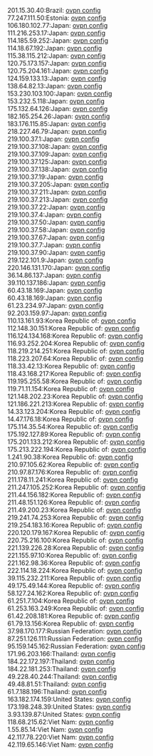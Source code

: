 201.15.30.40:Brazil: [ovpn config](vpn/201_15_30_40.ovpn)  
77.247.111.50:Estonia: [ovpn config](vpn/77_247_111_50.ovpn)  
106.180.102.77:Japan: [ovpn config](vpn/106_180_102_77.ovpn)  
111.216.253.17:Japan: [ovpn config](vpn/111_216_253_17.ovpn)  
114.185.59.252:Japan: [ovpn config](vpn/114_185_59_252.ovpn)  
114.18.67.192:Japan: [ovpn config](vpn/114_18_67_192.ovpn)  
115.38.115.212:Japan: [ovpn config](vpn/115_38_115_212.ovpn)  
120.75.173.157:Japan: [ovpn config](vpn/120_75_173_157.ovpn)  
120.75.204.161:Japan: [ovpn config](vpn/120_75_204_161.ovpn)  
124.159.133.13:Japan: [ovpn config](vpn/124_159_133_13.ovpn)  
138.64.82.13:Japan: [ovpn config](vpn/138_64_82_13.ovpn)  
153.230.103.100:Japan: [ovpn config](vpn/153_230_103_100.ovpn)  
153.232.5.118:Japan: [ovpn config](vpn/153_232_5_118.ovpn)  
175.132.64.126:Japan: [ovpn config](vpn/175_132_64_126.ovpn)  
182.165.254.26:Japan: [ovpn config](vpn/182_165_254_26.ovpn)  
183.176.115.85:Japan: [ovpn config](vpn/183_176_115_85.ovpn)  
218.227.46.79:Japan: [ovpn config](vpn/218_227_46_79.ovpn)  
219.100.37.1:Japan: [ovpn config](vpn/219_100_37_1.ovpn)  
219.100.37.108:Japan: [ovpn config](vpn/219_100_37_108.ovpn)  
219.100.37.109:Japan: [ovpn config](vpn/219_100_37_109.ovpn)  
219.100.37.125:Japan: [ovpn config](vpn/219_100_37_125.ovpn)  
219.100.37.138:Japan: [ovpn config](vpn/219_100_37_138.ovpn)  
219.100.37.19:Japan: [ovpn config](vpn/219_100_37_19.ovpn)  
219.100.37.205:Japan: [ovpn config](vpn/219_100_37_205.ovpn)  
219.100.37.211:Japan: [ovpn config](vpn/219_100_37_211.ovpn)  
219.100.37.213:Japan: [ovpn config](vpn/219_100_37_213.ovpn)  
219.100.37.22:Japan: [ovpn config](vpn/219_100_37_22.ovpn)  
219.100.37.4:Japan: [ovpn config](vpn/219_100_37_4.ovpn)  
219.100.37.50:Japan: [ovpn config](vpn/219_100_37_50.ovpn)  
219.100.37.58:Japan: [ovpn config](vpn/219_100_37_58.ovpn)  
219.100.37.67:Japan: [ovpn config](vpn/219_100_37_67.ovpn)  
219.100.37.7:Japan: [ovpn config](vpn/219_100_37_7.ovpn)  
219.100.37.90:Japan: [ovpn config](vpn/219_100_37_90.ovpn)  
219.122.101.9:Japan: [ovpn config](vpn/219_122_101_9.ovpn)  
220.146.131.170:Japan: [ovpn config](vpn/220_146_131_170.ovpn)  
36.14.86.137:Japan: [ovpn config](vpn/36_14_86_137.ovpn)  
39.110.137.186:Japan: [ovpn config](vpn/39_110_137_186.ovpn)  
60.43.18.169:Japan: [ovpn config](vpn/60_43_18_169.ovpn)  
60.43.18.169:Japan: [ovpn config](vpn/60_43_18_169.ovpn)  
61.23.234.97:Japan: [ovpn config](vpn/61_23_234_97.ovpn)  
92.203.159.97:Japan: [ovpn config](vpn/92_203_159_97.ovpn)  
110.13.161.93:Korea Republic of: [ovpn config](vpn/110_13_161_93.ovpn)  
112.148.30.151:Korea Republic of: [ovpn config](vpn/112_148_30_151.ovpn)  
116.124.134.168:Korea Republic of: [ovpn config](vpn/116_124_134_168.ovpn)  
116.93.252.204:Korea Republic of: [ovpn config](vpn/116_93_252_204.ovpn)  
118.219.214.251:Korea Republic of: [ovpn config](vpn/118_219_214_251.ovpn)  
118.223.207.64:Korea Republic of: [ovpn config](vpn/118_223_207_64.ovpn)  
118.33.42.13:Korea Republic of: [ovpn config](vpn/118_33_42_13.ovpn)  
118.43.168.217:Korea Republic of: [ovpn config](vpn/118_43_168_217.ovpn)  
119.195.255.58:Korea Republic of: [ovpn config](vpn/119_195_255_58.ovpn)  
119.71.11.154:Korea Republic of: [ovpn config](vpn/119_71_11_154.ovpn)  
121.148.202.23:Korea Republic of: [ovpn config](vpn/121_148_202_23.ovpn)  
121.186.221.213:Korea Republic of: [ovpn config](vpn/121_186_221_213.ovpn)  
14.33.123.204:Korea Republic of: [ovpn config](vpn/14_33_123_204.ovpn)  
14.47.176.18:Korea Republic of: [ovpn config](vpn/14_47_176_18.ovpn)  
175.114.35.54:Korea Republic of: [ovpn config](vpn/175_114_35_54.ovpn)  
175.192.127.89:Korea Republic of: [ovpn config](vpn/175_192_127_89.ovpn)  
175.201.133.212:Korea Republic of: [ovpn config](vpn/175_201_133_212.ovpn)  
175.213.222.194:Korea Republic of: [ovpn config](vpn/175_213_222_194.ovpn)  
1.241.90.38:Korea Republic of: [ovpn config](vpn/1_241_90_38.ovpn)  
210.97.105.62:Korea Republic of: [ovpn config](vpn/210_97_105_62.ovpn)  
210.97.87.176:Korea Republic of: [ovpn config](vpn/210_97_87_176.ovpn)  
211.178.11.241:Korea Republic of: [ovpn config](vpn/211_178_11_241.ovpn)  
211.247.105.252:Korea Republic of: [ovpn config](vpn/211_247_105_252.ovpn)  
211.44.156.182:Korea Republic of: [ovpn config](vpn/211_44_156_182.ovpn)  
211.48.151.126:Korea Republic of: [ovpn config](vpn/211_48_151_126.ovpn)  
211.49.200.23:Korea Republic of: [ovpn config](vpn/211_49_200_23.ovpn)  
219.241.74.253:Korea Republic of: [ovpn config](vpn/219_241_74_253.ovpn)  
219.254.183.16:Korea Republic of: [ovpn config](vpn/219_254_183_16.ovpn)  
220.120.179.167:Korea Republic of: [ovpn config](vpn/220_120_179_167.ovpn)  
220.75.216.100:Korea Republic of: [ovpn config](vpn/220_75_216_100.ovpn)  
221.139.226.28:Korea Republic of: [ovpn config](vpn/221_139_226_28.ovpn)  
221.155.97.10:Korea Republic of: [ovpn config](vpn/221_155_97_10.ovpn)  
221.162.98.36:Korea Republic of: [ovpn config](vpn/221_162_98_36.ovpn)  
222.114.18.224:Korea Republic of: [ovpn config](vpn/222_114_18_224.ovpn)  
39.115.232.211:Korea Republic of: [ovpn config](vpn/39_115_232_211.ovpn)  
49.175.49.144:Korea Republic of: [ovpn config](vpn/49_175_49_144.ovpn)  
58.127.24.162:Korea Republic of: [ovpn config](vpn/58_127_24_162.ovpn)  
61.251.7.104:Korea Republic of: [ovpn config](vpn/61_251_7_104.ovpn)  
61.253.163.249:Korea Republic of: [ovpn config](vpn/61_253_163_249.ovpn)  
61.42.208.181:Korea Republic of: [ovpn config](vpn/61_42_208_181.ovpn)  
61.79.13.156:Korea Republic of: [ovpn config](vpn/61_79_13_156.ovpn)  
37.98.170.177:Russian Federation: [ovpn config](vpn/37_98_170_177.ovpn)  
87.251.126.111:Russian Federation: [ovpn config](vpn/87_251_126_111.ovpn)  
95.159.145.162:Russian Federation: [ovpn config](vpn/95_159_145_162.ovpn)  
171.96.203.166:Thailand: [ovpn config](vpn/171_96_203_166.ovpn)  
184.22.172.197:Thailand: [ovpn config](vpn/184_22_172_197.ovpn)  
184.22.181.253:Thailand: [ovpn config](vpn/184_22_181_253.ovpn)  
49.228.40.244:Thailand: [ovpn config](vpn/49_228_40_244.ovpn)  
49.48.81.51:Thailand: [ovpn config](vpn/49_48_81_51.ovpn)  
61.7.188.196:Thailand: [ovpn config](vpn/61_7_188_196.ovpn)  
163.182.174.159:United States: [ovpn config](vpn/163_182_174_159.ovpn)  
173.198.248.39:United States: [ovpn config](vpn/173_198_248_39.ovpn)  
3.93.139.87:United States: [ovpn config](vpn/3_93_139_87.ovpn)  
118.68.215.62:Viet Nam: [ovpn config](vpn/118_68_215_62.ovpn)  
1.55.85.14:Viet Nam: [ovpn config](vpn/1_55_85_14.ovpn)  
42.117.78.220:Viet Nam: [ovpn config](vpn/42_117_78_220.ovpn)  
42.119.65.146:Viet Nam: [ovpn config](vpn/42_119_65_146.ovpn)  
